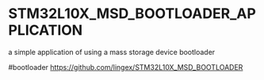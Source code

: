 # STM32L10X_MSD_BOOTLOADER_APPLICATION
a simple application of using a mass storage device bootloader


#bootloader
https://github.com/lingex/STM32L10X_MSD_BOOTLOADER
